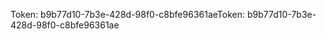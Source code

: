 <span data-ttu-id="65c18-101">Token: b9b77d10-7b3e-428d-98f0-c8bfe96361ae</span><span class="sxs-lookup"><span data-stu-id="65c18-101">Token: b9b77d10-7b3e-428d-98f0-c8bfe96361ae</span></span>